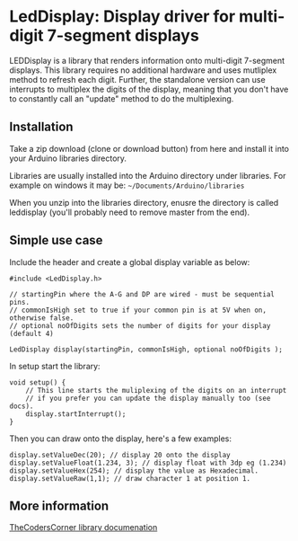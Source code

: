 # LedDisplay: Display driver for multi-digit 7-segment displays

LEDDisplay is a library that renders information onto multi-digit 7-segment displays. This library requires no additional hardware and uses mutliplex method to refresh each digit. Further, the standalone version can use interrupts to multiplex the digits of the display,  meaning that you don't have to constantly call an "update" method to do the multiplexing.

## Installation

Take a zip download (clone or download button) from here and install it into your Arduino libraries directory.

Libraries are usually installed into the Arduino directory under libraries. For example on windows it may be: `~/Documents/Arduino/libraries`

When you unzip into the libraries directory, enusre the directory is called leddisplay (you'll probably need to remove master from the end).

## Simple use case

Include the header and create a global display variable as below:

	#include <LedDisplay.h>

	// startingPin where the A-G and DP are wired - must be sequential pins.
	// commonIsHigh set to true if your common pin is at 5V when on, otherwise false.
	// optional noOfDigits sets the number of digits for your display (default 4)

	LedDisplay display(startingPin, commonIsHigh, optional noOfDigits );

In setup start the library:

	void setup() {
		// This line starts the muliplexing of the digits on an interrupt
		// if you prefer you can update the display manually too (see docs).
		display.startInterrupt();
	}

Then you can draw onto the display, here's a few examples:

	display.setValueDec(20); // display 20 onto the display
	display.setValueFloat(1.234, 3); // display float with 3dp eg (1.234)
	display.setValueHex(254); // display the value as Hexadecimal.
	display.setValueRaw(1,1); // draw character 1 at position 1.

## More information

[TheCodersCorner library documenation](http://www.thecoderscorner.com/products/arduino-downloads/led-display/)
